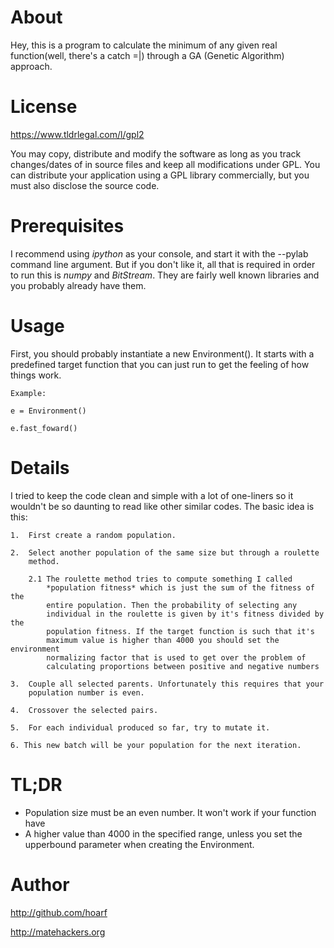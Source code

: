 About 
=====

Hey, this is a program to calculate the minimum of any given real
function(well, there's a catch =|) through a GA (Genetic Algorithm) approach.

License 
=======

https://www.tldrlegal.com/l/gpl2

You may copy, distribute and modify the software as long as you track 
changes/dates of in source files and keep all modifications under GPL. 
You can distribute your application using a GPL library commercially, 
but you must also disclose the source code.

Prerequisites
=============

I recommend using *ipython* as your console, and start it with the --pylab
command line argument. But if you don't like it, all that is required in order 
to run this is *numpy* and *BitStream*. They are fairly well known libraries 
and you probably already have them.

Usage 
=====

First, you should probably instantiate a new Environment(). It starts with a
predefined target function that you can just run to get the feeling of how 
things work.

    Example:

    e = Environment()

    e.fast_foward()

Details 
=======

I tried to keep the code clean and simple with a lot of one-liners so it
wouldn't be so daunting to read like other similar codes. The basic idea
is this:

    1.  First create a random population. 

    2.  Select another population of the same size but through a roulette 
        method. 

        2.1 The roulette method tries to compute something I called 
            *population fitness* which is just the sum of the fitness of the 
            entire population. Then the probability of selecting any 
            individual in the roulette is given by it's fitness divided by the
            population fitness. If the target function is such that it's 
            maximum value is higher than 4000 you should set the environment 
            normalizing factor that is used to get over the problem of 
            calculating proportions between positive and negative numbers 

    3.  Couple all selected parents. Unfortunately this requires that your 
        population number is even.

    4.  Crossover the selected pairs. 

    5.  For each individual produced so far, try to mutate it. 

    6. This new batch will be your population for the next iteration.

TL;DR 
=====

* Population size must be an even number. It won't work if your function have
* A higher value than 4000 in the specified range, unless you set the upperbound parameter when creating the Environment.

Author 
======

http://github.com/hoarf 

http://matehackers.org
